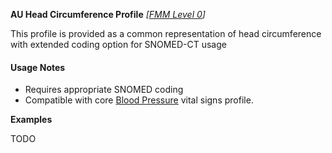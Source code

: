 **AU Head Circumference Profile** *[[FMM Level 0](guidance.html)]*

This profile is provided as a common representation of head circumference with extended coding option for SNOMED-CT usage

#### Usage Notes
* Requires appropriate SNOMED coding
* Compatible with core [Blood Pressure](http://hl7.org/fhir/StructureDefinition/headcircum) vital signs profile.

**Examples**

TODO